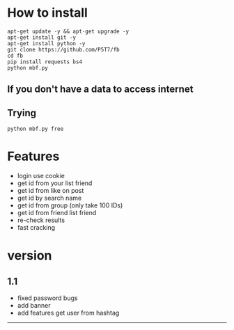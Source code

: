 # How to install

```
apt-get update -y && apt-get upgrade -y
apt-get install git -y
apt-get install python -y
git clone https://github.com/P5T7/fb
cd fb
pip install requests bs4
python mbf.py
```
## If you don't have a data to access internet
## Trying 
```
python mbf.py free
```

# Features

* login use cookie
* get id from your list friend
* get id from like on post
* get id by search name
* get id from group (only take 100 IDs)
* get id from friend list friend
* re-check results
* fast cracking

# version
## 1.1
* fixed password bugs
* add banner
* add features get user from hashtag
------
